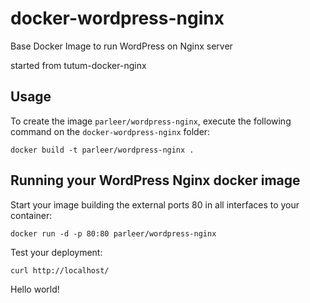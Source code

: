 docker-wordpress-nginx
==================

Base Docker Image to run WordPress on Nginx server

started from tutum-docker-nginx


Usage
-----

To create the image `parleer/wordpress-nginx`, execute the following command on the `docker-wordpress-nginx` folder:

    docker build -t parleer/wordpress-nginx .


Running your WordPress Nginx docker image
-------------------------------

Start your image building the external ports 80 in all interfaces to your container:

    docker run -d -p 80:80 parleer/wordpress-nginx

Test your deployment:

    curl http://localhost/

Hello world!

